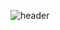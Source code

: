 ![header](https://capsule-render.vercel.app/api?type=soft&color=auto&height=300&section=header&text=WooJin%20CodingDiary&fontSize=60)
